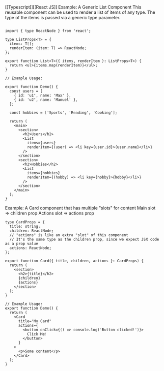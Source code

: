 [[Typescript]][[React JS]]
Example: A Generic List Component
This reusable component can be used to render a list of items of any type. The type of the items is passed via a generic type parameter.

```

import { type ReactNode } from 'react';

type ListProps<T> = {
  items: T[];
  renderItem: (item: T) => ReactNode;
};

export function List<T>({ items, renderItem }: ListProps<T>) {
  return <ul>{items.map(renderItem)}</ul>;
}

// Example Usage:

export function Demo() {
  const users = [
    { id: 'u1', name: 'Max' },
    { id: 'u2', name: 'Manuel' },
  ];

  const hobbies = ['Sports', 'Reading', 'Cooking'];

  return (
    <main>
      <section>
        <h2>Users</h2>
        <List
          items={users}
          renderItem={(user) => <li key={user.id}>{user.name}</li>}
        />
      </section>
      <section>
        <h2>Hobbies</h2>
        <List
          items={hobbies}
          renderItem={(hobby) => <li key={hobby}>{hobby}</li>}
        />
      </section>
    </main>
  );
}
```

Example: A Card component that has multiple "slots" for content
Main slot => children prop
Actions slot => actions prop
```
type CardProps = {
  title: string;
  children: ReactNode;
  // "actions" is like an extra "slot" of this component
  // It's the same type as the children prop, since we expect JSX code as a prop value
  actions: ReactNode;
};

export function Card({ title, children, actions }: CardProps) {
  return (
    <section>
      <h2>{title}</h2>
      {children}
      {actions}
    </section>
  );
}

// Example Usage:
export function Demo() {
  return (
    <Card
      title="My Card"
      actions={
        <button onClick={() => console.log('Button clicked!')}>
          Click Me!
        </button>
      }
    >
      <p>Some content</p>
    </Card>
  );
}
```